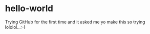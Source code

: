 # hello-world
Trying GitHub for the first time and it asked me yo make this so trying lololol...:-)
